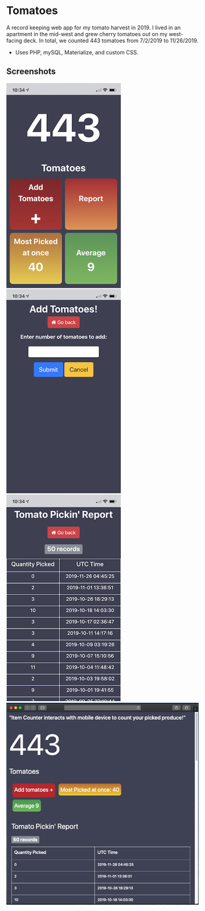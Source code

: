 # Tomatoes

A record keeping web app for my tomato harvest in 2019. I lived in an apartment in the mid-west and grew cherry tomatoes out on my west-facing deck.
In total, we counted 443 tomatoes from 7/2/2019 to 11/26/2019.

* Uses PHP, mySQL, Materialize, and custom CSS.


## Screenshots

![Main mobile UI](content/images/mobile01.png)
![Record tomatoes picked UI](content/images/mobile02.png)
![Report UI](content/images/mobile03.png)
![Non-mobile browser UI](content/images/desktop_browser.png)

